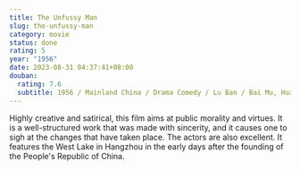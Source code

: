 ```yaml
---
title: The Unfussy Man
slug: the-unfussy-man
category: movie
status: done
rating: 5
year: "1956"
date: 2023-08-31 04:37:41+08:00
douban:
  rating: 7.6
  subtitle: 1956 / Mainland China / Drama Comedy / Lu Ban / Bai Mu, Huang Wan Su
---
```


Highly creative and satirical, this film aims at public morality and virtues. It is a well-structured work that was made with sincerity, and it causes one to sigh at the changes that have taken place. The actors are also excellent. It features the West Lake in Hangzhou in the early days after the founding of the People's Republic of China.
